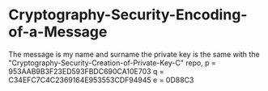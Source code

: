 # Cryptography-Security-Encoding-of-a-Message

The message is my name and surname the private key is the same with the "Cryptography-Security-Creation-of-Private-Key-C" repo, p = 953AAB9B3F23ED593FBDC690CA10E703 q = C34EFC7C4C2369164E953553CDF94945 e = 0D88C3
